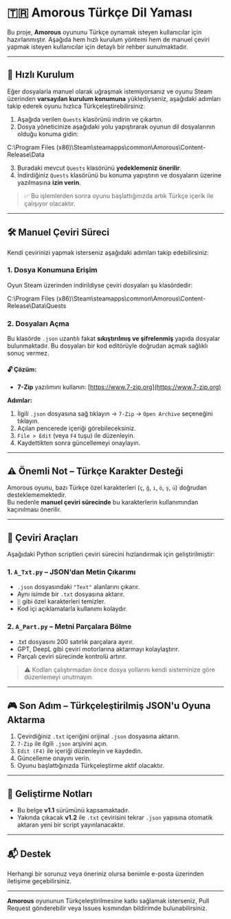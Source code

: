 # 🇹🇷 Amorous Türkçe Dil Yaması

Bu proje, **Amorous** oyununu Türkçe oynamak isteyen kullanıcılar için hazırlanmıştır. Aşağıda hem hızlı kurulum yöntemi hem de manuel çeviri yapmak isteyen kullanıcılar için detaylı bir rehber sunulmaktadır.

---

## 🔁 Hızlı Kurulum

Eğer dosyalarla manuel olarak uğraşmak istemiyorsanız ve oyunu Steam üzerinden **varsayılan kurulum konumuna** yüklediyseniz, aşağıdaki adımları takip ederek oyunu hızlıca Türkçeleştirebilirsiniz:

1. Aşağıda verilen `Quests` klasörünü indirin ve çıkartın.
2. Dosya yöneticinize aşağıdaki yolu yapıştırarak oyunun dil dosyalarının olduğu konuma gidin:

C:\Program Files (x86)\Steam\steamapps\common\Amorous\Content-Release\Data

3. Buradaki mevcut `Quests` klasörünü **yedeklemeniz önerilir**.
4. İndirdiğiniz `Quests` klasörünü bu konuma yapıştırın ve dosyaların üzerine yazılmasına **izin verin**.

> ✅ Bu işlemlerden sonra oyunu başlattığınızda artık Türkçe içerik ile çalışıyor olacaktır.

---

## 🛠️ Manuel Çeviri Süreci

Kendi çevirinizi yapmak isterseniz aşağıdaki adımları takip edebilirsiniz:

### 1. Dosya Konumuna Erişim

Oyun Steam üzerinden indirildiyse çeviri dosyaları şu klasördedir:

C:\Program Files (x86)\Steam\steamapps\common\Amorous\Content-Release\Data\Quests

### 2. Dosyaları Açma

Bu klasörde `.json` uzantılı fakat **sıkıştırılmış ve şifrelenmiş** yapıda dosyalar bulunmaktadır. Bu dosyaları bir kod editörüyle doğrudan açmak sağlıklı sonuç vermez.

#### 🔓 Çözüm:
- **7-Zip** yazılımını kullanın: [https://www.7-zip.org](https://www.7-zip.org)

**Adımlar:**
1. İlgili `.json` dosyasına sağ tıklayın → `7-Zip` → `Open Archive` seçeneğini tıklayın.
2. Açılan pencerede içeriği görebileceksiniz.
3. `File > Edit` (veya `F4` tuşu) ile düzenleyin.
4. Kaydettikten sonra güncellemeyi onaylayın.

---

## ⚠️ Önemli Not – Türkçe Karakter Desteği

Amorous oyunu, bazı Türkçe özel karakterleri (`ç`, `ğ`, `ı`, `ö`, `ş`, `ü`) doğrudan desteklememektedir.  
Bu nedenle **manuel çeviri sürecinde** bu karakterlerin kullanımından kaçınılması önerilir.

---

## 🧩 Çeviri Araçları

Aşağıdaki Python scriptleri çeviri sürecini hızlandırmak için geliştirilmiştir:

### 1. `A_Txt.py` – JSON'dan Metin Çıkarımı

- `.json` dosyasındaki `"Text"` alanlarını çıkarır.
- Aynı isimde bir `.txt` dosyasına aktarır.
- `░` gibi özel karakterleri temizler.
- Kod içi açıklamalarla kullanımı kolaydır.

### 2. `A_Part.py` – Metni Parçalara Bölme

- .txt dosyasını 200 satırlık parçalara ayırır.
- GPT, DeepL gibi çeviri motorlarına aktarmayı kolaylaştırır.
- Parçalı çeviri sürecinde kontrolü artırır.

> ⚠️ Kodları çalıştırmadan önce dosya yollarını kendi sisteminize göre düzenlemeyi unutmayın.

---

## 🎮 Son Adım – Türkçeleştirilmiş JSON'u Oyuna Aktarma

1. Çevirdiğiniz `.txt` içeriğini orijinal `.json` dosyasına aktarın.
2. `7-Zip` ile ilgili `.json` arşivini açın.
3. `Edit (F4)` ile içeriği düzenleyin ve kaydedin.
4. Güncelleme onayını verin.
5. Oyunu başlattığınızda Türkçeleştirme aktif olacaktır.

---

## 🚧 Geliştirme Notları

- Bu belge **v1.1** sürümünü kapsamaktadır.
- Yakında çıkacak **v1.2** ile `.txt` çevirisini tekrar `.json` yapısına otomatik aktaran yeni bir script yayınlanacaktır.

---

## 📬 Destek

Herhangi bir sorunuz veya öneriniz olursa benimle e-posta üzerinden iletişime geçebilirsiniz.

---

**Amorous** oyununun Türkçeleştirilmesine katkı sağlamak isterseniz, Pull Request gönderebilir veya Issues kısmından bildirimde bulunabilirsiniz.
